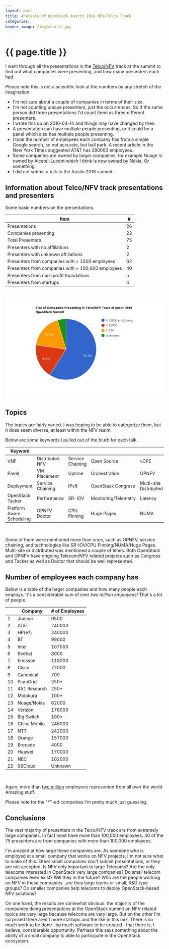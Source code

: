 ```yaml
---
layout: post
title: Analysis of OpenStack Austin 2016 NFV/Telco Track
categories:
header_image: /img/chart2.jpg
---
```


# {{ page.title }}

I went through all the presentations in the [Telco/NFV](https://www.openstack.org/summit/austin-2016/summit-schedule/global-search?t=Telecom+/+NFV) track at the summit to find out what companies were presenting, and how many presenters each had. 

Please note this is not a scientific look at the numbers by any stretch of the imagination:

* I'm not sure about a couple of companies in terms of their size.
* I'm not counting unique presenters, just the occurrences. So if the same person did three presentations I'd count them as three different presenters.
* I wrote this up on 2016-04-14 and things may have changed by then.
* A presentation can have multiple people presenting, or it could be a panel which also has multiple people presenting.
* I took the number of employees each company has from a simple Google search, so not accurate, but ball park. A recent article in the New York Times suggested AT&T has 280000 employees.
* Some companies are owned by larger companies, for example Nuage is owned by Alcatel-Lucent which I think is now owned by Nokia. Or something.
* I did not submit a talk to the Austin 2016 summit.

## Information about Telco/NFV track presentations and presenters

Some basic numbers on the presentations.

| Item                                            | #  |
|-------------------------------------------------|----|
| Presentations                                   | 26 |
| Companies presenting                            | 22 |
| Total Presenters                                | 75 |
| Presenters with no affiliations                 | 2  |
| Presenters with unknown affiliations            | 2  |
| Presenters from companies with > 1000 employees | 62 |
| Presenters from companies with > 100,000 employees | 40 |
| Presenters from non-profit foundations          | 5  |
| Presenters from startups                        | 4  |

<br />

![# of presenters](/img/chart.jpg)

## Topics

The topics are fairly varied. I was hoping to be able to categorize them, but it does seem diverse, at least within the NFV realm.

Below are some keywords I pulled out of the blurb for each talk.

| Keyword                    |                  |                  |                      |              |
| -------------------------- | ---------------- | ---------------- | -------------------- | ------------ |
| VNF                        | Distributed NFV  | Service Chaining | Open Source          | vCPE         |
| Panel                      | VM Placement     | Uptime           | Orchestration        | OPNFV        |
| Deployment                 | Service Chaining | IPv6             | OpenStack Congress   | Multi-site Distributed   |
| OpenStack Tacker           | Performance      | SR-IOV           | Monitoring/Telemetry | Latency      |
| Platform Aware Scheduling  | OPNFV Doctor     | CPU Pinning      | Huge Pages           | NUMA         |

<br />

Some of them were mentioned more than once, such as OPNFV, service chaining, and technologies like SR-IOV/CPU Pinning/NUMA/Huge Pages. Multi-site or distributed was mentioned a couple of times. Both OpenStack and OPNFV have ongoing Telecom/NFV related projects such as Congress and Tacker as well as Doctor that should be well represented.

## Number of employees each company has

Below is a table of the larger companies and how many people each employs. It's a considerable sum of over *two million employees!* That's a lot of people.

|       | Company       | # of Employees    |
|----   |-------------- |----------------   |
| 1     | Juniper       | 9500              |
| 2     | AT&T          | 240000            |
| 3     | HP(e?)        | 240000            |
| 4     | BT            | 99000             |
| 5     | Intel         | 107000            |
| 6     | Redhat        | 8000              |
| 7     | Ericsson      | 118000            |
| 8     | Cisco         | 72000             |
| 9     | Canonical     | 700               |
| 10    | PlumGrid      | 250*              |
| 11    | 451 Research  | 250*              |
| 12    | Midokura      | 100*              |
| 13    | Nuage/Nokia   | 62000             |
| 14    | Verizon       | 178000            |
| 15    | Big Switch    | 100*              |
| 16    | China Mobile  | 246000            |
| 17    | NTT           | 242000            |
| 18    | Orange        | 157000            |
| 19    | Brocade       | 4000              |
| 20    | Huawei        | 170000            |
| 21    | NEC           | 102000            |
| 22    | 99Cloud       | Unknown           |

<br />

Again, more than [two million](https://www.youtube.com/watch?v=r0mO6UY6uTg) employees represented from all over the world. Amazing stuff.

Please note for the "*"-ed companies I'm pretty much just guessing.

## Conclusions

The vast majority of presenters in the Telco/NFV track are from extremely large companies. In fact most have more than 100,000 employees. 40 of the 75 presenters are from companies with more than 100,000 employees. 

I'm amazed at how large these companies are. As someone who is employed at a small company that works on NFV projects, I'm not sure what to make of this. Either small companies don't submit presentations, or they are not accepted. Is NFV only important to large Telecoms? Are the only telecoms interested in OpenStack very large companies? Do small telecom companies even exist? Will they in the future?  Who are the people working on NFV in these companies...are they large teams or small, R&D type groups? Do smaller companies help telecoms to deploy OpenStack-based NFV solutions?

On one hand, the results are somewhat obvious: the majority of the companies doing presentations at the OpenStack summit on NFV related topics are very large because telecoms are very large. But on the other I'm surprised there aren't more startups and the like in this mix. There is so much work to be done--so much software to be created--that there is, I believe, considerable opportunity. Perhaps this says something about the ability of a small company to able to participate in the OpenStack ecosystem.

